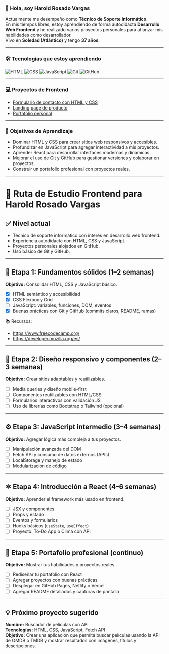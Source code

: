 ### 👋 Hola, soy Harold Rosado Vargas

Actualmente me desempeño como **Técnico de Soporte Informático**.  
En mis tiempos libres, estoy aprendiendo de forma autodidacta **Desarrollo Web Frontend** y he realizado varios proyectos personales para afianzar mis habilidades como desarrollador.  
Vivo en **Soledad (Atlántico)** y tengo **37 años**.

---

### 🛠️ Tecnologías que estoy aprendiendo

![HTML](https://img.shields.io/badge/HTML5-E34F26?style=for-the-badge&logo=html5&logoColor=white)
![CSS](https://img.shields.io/badge/CSS3-1572B6?style=for-the-badge&logo=css3&logoColor=white)
![JavaScript](https://img.shields.io/badge/JavaScript-F7DF1E?style=for-the-badge&logo=javascript&logoColor=black)
![Git](https://img.shields.io/badge/Git-F05032?style=for-the-badge&logo=git&logoColor=white)
![GitHub](https://img.shields.io/badge/GitHub-181717?style=for-the-badge&logo=github&logoColor=white)

---

### 💻 Proyectos de Frontend

- [Formulario de contacto con HTML y CSS](https://github.com/haroldrosado/formulario-contacto)
- [Landing page de producto](https://github.com/haroldrosado/landing-producto)
- [Portafolio personal](https://github.com/haroldrosado/portafolio-web)

---

### 🎯 Objetivos de Aprendizaje

- Dominar HTML y CSS para crear sitios web responsivos y accesibles.
- Profundizar en JavaScript para agregar interactividad a mis proyectos.
- Aprender React para desarrollar interfaces modernas y dinámicas.
- Mejorar el uso de Git y GitHub para gestionar versiones y colaborar en proyectos.
- Construir un portafolio profesional con proyectos reales.

---

# 🧭 Ruta de Estudio Frontend para Harold Rosado Vargas

## ✅ Nivel actual
- Técnico de soporte informático con interés en desarrollo web frontend.
- Experiencia autodidacta con HTML, CSS y JavaScript.
- Proyectos personales alojados en GitHub.
- Uso básico de Git y GitHub.

---

## 🧱 Etapa 1: Fundamentos sólidos (1–2 semanas)
**Objetivo:** Consolidar HTML, CSS y JavaScript básico.

- [x] HTML semántico y accesibilidad
- [x] CSS Flexbox y Grid
- [ ] JavaScript: variables, funciones, DOM, eventos
- [x] Buenas prácticas con Git y GitHub (commits claros, README, ramas)

📚 Recursos:
- https://www.freecodecamp.org/
- https://developer.mozilla.org/es/

---

## 🎨 Etapa 2: Diseño responsivo y componentes (2–3 semanas)
**Objetivo:** Crear sitios adaptables y reutilizables.

- [ ] Media queries y diseño mobile-first
- [ ] Componentes reutilizables con HTML/CSS
- [ ] Formularios interactivos con validación JS
- [ ] Uso de librerías como Bootstrap o Tailwind (opcional)

---

## ⚙️ Etapa 3: JavaScript intermedio (3–4 semanas)
**Objetivo:** Agregar lógica más compleja a tus proyectos.

- [ ] Manipulación avanzada del DOM
- [ ] Fetch API y consumo de datos externos (APIs)
- [ ] LocalStorage y manejo de estado
- [ ] Modularización de código

---

## ⚛️ Etapa 4: Introducción a React (4–6 semanas)
**Objetivo:** Aprender el framework más usado en frontend.

- [ ] JSX y componentes
- [ ] Props y estado
- [ ] Eventos y formularios
- [ ] Hooks básicos (`useState`, `useEffect`)
- [ ] Proyecto: To-Do App o Clima con API

---

## 🚀 Etapa 5: Portafolio profesional (continuo)
**Objetivo:** Mostrar tus habilidades y proyectos reales.

- [ ] Rediseñar tu portafolio con React
- [ ] Agregar proyectos con buenas prácticas
- [ ] Desplegar en GitHub Pages, Netlify o Vercel
- [ ] Agregar README detallados y capturas de pantalla

---

## 💡 Próximo proyecto sugerido
**Nombre:** Buscador de películas con API  
**Tecnologías:** HTML, CSS, JavaScript, Fetch API  
**Objetivo:** Crear una aplicación que permita buscar películas usando la API de OMDB o TMDB y mostrar resultados con imágenes, títulos y descripciones.
